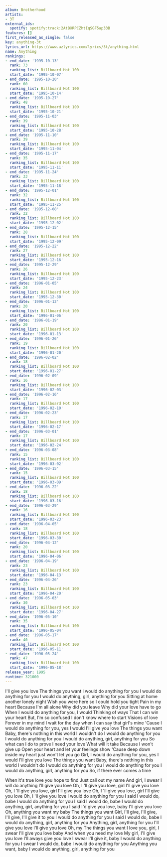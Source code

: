 ```yaml
---
album: Brotherhood
artists:
- 3T
external_ids:
  spotify: spotify:track:2AtBXRPCZhtIqSGF5ap33B
features: []
first_released_as_single: false
key: anything-3t
lyrics_url: https://www.azlyrics.com/lyrics/3t/anything.html
name: Anything
rankings:
- end_date: '1995-10-13'
  rank: 73
  ranking_list: Billboard Hot 100
  start_date: '1995-10-07'
- end_date: '1995-10-20'
  rank: 60
  ranking_list: Billboard Hot 100
  start_date: '1995-10-14'
- end_date: '1995-10-27'
  rank: 48
  ranking_list: Billboard Hot 100
  start_date: '1995-10-21'
- end_date: '1995-11-03'
  rank: 39
  ranking_list: Billboard Hot 100
  start_date: '1995-10-28'
- end_date: '1995-11-10'
  rank: 39
  ranking_list: Billboard Hot 100
  start_date: '1995-11-04'
- end_date: '1995-11-17'
  rank: 35
  ranking_list: Billboard Hot 100
  start_date: '1995-11-11'
- end_date: '1995-11-24'
  rank: 33
  ranking_list: Billboard Hot 100
  start_date: '1995-11-18'
- end_date: '1995-12-01'
  rank: 32
  ranking_list: Billboard Hot 100
  start_date: '1995-11-25'
- end_date: '1995-12-08'
  rank: 32
  ranking_list: Billboard Hot 100
  start_date: '1995-12-02'
- end_date: '1995-12-15'
  rank: 28
  ranking_list: Billboard Hot 100
  start_date: '1995-12-09'
- end_date: '1995-12-22'
  rank: 27
  ranking_list: Billboard Hot 100
  start_date: '1995-12-16'
- end_date: '1995-12-29'
  rank: 26
  ranking_list: Billboard Hot 100
  start_date: '1995-12-23'
- end_date: '1996-01-05'
  rank: 24
  ranking_list: Billboard Hot 100
  start_date: '1995-12-30'
- end_date: '1996-01-12'
  rank: 20
  ranking_list: Billboard Hot 100
  start_date: '1996-01-06'
- end_date: '1996-01-19'
  rank: 20
  ranking_list: Billboard Hot 100
  start_date: '1996-01-13'
- end_date: '1996-01-26'
  rank: 19
  ranking_list: Billboard Hot 100
  start_date: '1996-01-20'
- end_date: '1996-02-02'
  rank: 18
  ranking_list: Billboard Hot 100
  start_date: '1996-01-27'
- end_date: '1996-02-09'
  rank: 16
  ranking_list: Billboard Hot 100
  start_date: '1996-02-03'
- end_date: '1996-02-16'
  rank: 17
  ranking_list: Billboard Hot 100
  start_date: '1996-02-10'
- end_date: '1996-02-23'
  rank: 17
  ranking_list: Billboard Hot 100
  start_date: '1996-02-17'
- end_date: '1996-03-01'
  rank: 17
  ranking_list: Billboard Hot 100
  start_date: '1996-02-24'
- end_date: '1996-03-08'
  rank: 15
  ranking_list: Billboard Hot 100
  start_date: '1996-03-02'
- end_date: '1996-03-15'
  rank: 15
  ranking_list: Billboard Hot 100
  start_date: '1996-03-09'
- end_date: '1996-03-22'
  rank: 18
  ranking_list: Billboard Hot 100
  start_date: '1996-03-16'
- end_date: '1996-03-29'
  rank: 16
  ranking_list: Billboard Hot 100
  start_date: '1996-03-23'
- end_date: '1996-04-05'
  rank: 18
  ranking_list: Billboard Hot 100
  start_date: '1996-03-30'
- end_date: '1996-04-12'
  rank: 20
  ranking_list: Billboard Hot 100
  start_date: '1996-04-06'
- end_date: '1996-04-19'
  rank: 23
  ranking_list: Billboard Hot 100
  start_date: '1996-04-13'
- end_date: '1996-04-26'
  rank: 23
  ranking_list: Billboard Hot 100
  start_date: '1996-04-20'
- end_date: '1996-05-03'
  rank: 30
  ranking_list: Billboard Hot 100
  start_date: '1996-04-27'
- end_date: '1996-05-10'
  rank: 35
  ranking_list: Billboard Hot 100
  start_date: '1996-05-04'
- end_date: '1996-05-17'
  rank: 40
  ranking_list: Billboard Hot 100
  start_date: '1996-05-11'
- end_date: '1996-05-24'
  rank: 47
  ranking_list: Billboard Hot 100
  start_date: '1996-05-18'
release_year: 1995
runtime: 321000
---
```

I'll give you love
The things you want
I would do anything for you
I would do anything for you
I would do anything, girl, anything for you
Sitting at home another lonely night
Wish you were here so I could hold you tight
Pain in my heart
Because I'm all alone
Why did you leave 
Why did your love have to go
When I would do anything for you, I would
Thinking of ways 
That I can win your heart
But, I'm so confused
I don't know where to start
Visions of love
Forever in my mind
I wait for the day when 
I can say that girl's mine
'Cause I would do anything for you, yes I would
I'll give you love
The things you want
Baby, there's nothing in this world I wouldn't do
I would do anything for you
I would do anything for you
I would do anything, girl, anything for you
So what can I do to prove I need your love
What will it take 
Because I won't give up
Open your heart and let your feelings show
'Cause deep down inside my heart just won't let you go
Girl, I would do anything for you, yes I would
I'll give you love
The things you want
Baby, there's nothing in this world I wouldn't do
I would do anything for you
I would do anything for you
I would do anything, girl, anything for you
So, if there ever comes a time

When it's true love you hope to find
Just call out my name
And girl, I swear I will do anything
I'll give you love
Oh, I 'll give you love, girl
I'll give you love
Oh, I 'll give you love, girl
I'll give you love
Oh, I 'll give you love, girl
I'll give you love
Oh, I 'll give you love
I would do anything for you
I said I would do, babe
I would do anything for you
I said I would do, babe
I would do anything, girl, anything for you
I said I'd give you love, baby
I'll give you love
Oh, anything you want my baby
The things you want
Girl, I'll give, I'll give, I'll give, I'll give it to you
I would do anything for you
I said I would do, babe
I would do anything, girl, anything for you
Anything, girl, anything for you
I'll give you love
I'll give you love
Oh, my
The things you want
I love you, girl, I swear I'll give you love baby
And when you need my love
My girl, I'll give you love
I'll aways give you love
I swear I'll give it, baby
I would do anything for you
I swear I would do, babe
I would do anything for you
Anything you want, baby
I would do anything, girl, anything for you
